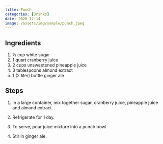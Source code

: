 ```yaml
---
title: Punch
categories: [Drinks]
date: 2020-12-14
image: /assets/img/sample/punch.jpeg
---
```


## Ingredients

1. ⅓ cup white sugar 
2. 1 quart cranberry juice 
3. 2 cups unsweetened pineapple juice 
4. 3 tablespoons almond extract 
5. 1 (2 liter) bottle ginger ale 

## Steps

1. In a large container, mix together sugar, cranberry juice, pineapple juice and almond extract. 

2. Refrigerate for 1 day.

3. To serve, pour juice mixture into a punch bowl

4. Stir in ginger ale.
